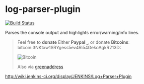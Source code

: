 log-parser-plugin
=================

[![Build Status](https://ci.jenkins.io/buildStatus/icon?job=Plugins%2Flog-parser-plugin%2Fmaster)](https://ci.jenkins.io/blue/organizations/jenkins/Plugins%2Flog-parser-plugin/branches/)

Parses the console output and highlights error/warning/info lines.


<a name="donation"></a>
> Feel free to **donate**
> Either **Paypal** <a target="_blank" href="https://www.paypal.com/cgi-bin/webscr?cmd=_s-xclick&hosted_button_id=D88ZDNH6AANPJ"> <img alt="" border="0" src="https://www.paypalobjects.com/en_US/i/btn/btn_donate_SM.gif"/> </img></a>
> , or donate **Bitcoins**: bitcoin:3NKtxw1SRYgess5ev4Ri54GekoAgkR213D:
>
> ![Bitcoin](https://martinreinhardt-online.de/bitcoin.png)
>
> Also via [greenaddress](https://greenaddress.it/pay/GA3ZPfh7As3Gc2oP6pQ1njxMij88u/)

http://wiki.jenkins-ci.org/display/JENKINS/Log+Parser+Plugin

